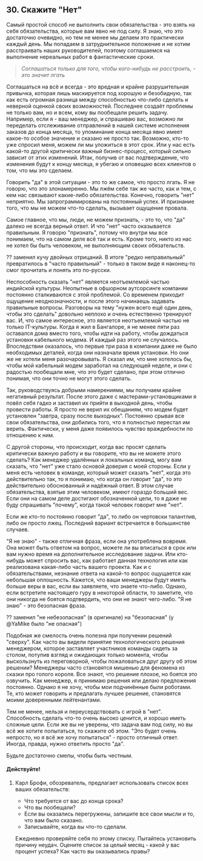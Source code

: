 ## 30. Скажите "Нет"

Самый простой способ не выполнить свои обязательства - это взять на себя
обязательства, которые вам явно не под силу. Я знаю, что это достаточно
очевидно, но тем не менее мы делаем это практически каждый день. Мы попадаем
в затруднительное положение и не хотим расстраивать наших руководителей, поэтому
соглашаемся на выполнение нереальных работ в фантастические сроки.

> *Соглашаться только для того, чтобы кого-нибудь не расстроить, - это значит лгать*

Соглашаться на всё и всегда - это вредная и крайне разрушительная привычка,
которая лишь маскируется под хорошую и безобидную, так как есть огромная
разница между способностью что-либо сделать и неверной оценкой своих
возможностей. Последнее создаёт проблемы не только вам, но и всем,
кому вы пообещали решить задачу. Например, если я - ваш менеджер, и
спрашиваю вас, возможно ли переделать отслеживание отправлений в нашей
системе исполнения заказов до конца месяца, то упоминание конца месяца
явно имеет какое-то особое значение и сказано не просто так. Возможно,
кто-то уже спросил меня, можем ли мы уложиться в этот срок. Или у нас
есть какой-то другой критически важный бизнес-процесс, который сильно
зависит от этих изменений. Итак, получив от вас подтверждение, что изменения
будут к концу месяца, я убегаю и оповещаю всех клиентов о том, что мы
это сделаем.

Говорить "да" в этой ситуации - это то же самое, что просто лгать. Я не
говорю, что это злонамеренно. Мы лжём себе так же часто, как и тем,
с кем нас связывают какие-либо обязательства. Конечно, говорить "нет"
неприятно. Мы запрограммированы на постоянный успех. И признание того,
что мы не можем что-то сделать, вызывает ощущение провала.

Самое главное, что мы, люди, не можем признать, - это то, что "да" далеко
не всегда верный ответ. И что "нет" часто оказывается правильным. Я говорю
"признать", потому что внутри мы все понимаем, что на самом деле
всё так и есть. Кроме того, никто из нас не хотел бы быть человеком,
не выполняющим своих обязательств.

?? заменил кучу двойных отрицаний. В итоге "редко неправильный" превратилось
    в "часто правильный" - только в таком виде я наконец-то смог прочитать и понять
    это по-русски.

Неспособность сказать "нет" является неотъемлемой частью индийской
культуры. Неопытные в офшорном аутсорсинге компании постоянно сталкиваются
с этой проблемой. Со временем приходит ощущение неоднозначности, и 
после этого начинаешь задавать правильные вопросы. Разговоры
на тему "нужен всего ещё один день, чтобы это сделать" довольно 
неплохо и очень естественно тренируют вас. И, что самое интересное,
это является неотъемлемой частью не только IT-культуры. Когда я жил в
Бангалоре, я не менее пяти раз оставался дома вместо того, чтобы идти на работу,
чтобы дождаться установки кабельного
модема. И каждый раз этого не случалось. Впоследствии оказалось, что
первые три раза в компании даже не было необходимых деталей,
когда они назначали время установки. Но они же не хотели меня разочаровывать.
Я сказал им, что мне хотелось бы, чтобы мой кабельный модем заработал на
следующей неделе, и они с радостью пообещали мне, что это будет сделано,
при этом отлично понимая, что они точно не могут этого сделать.

Так, руководствуясь добрыми намерениями, мы получаем крайне негативный
результат. После этого даже с мастерами-установщиками я повёл себя гадко
и заставил их прийти в выходной день, чтобы провести работы. Я просто
не верил их обещаниям, что модем будет установлен "завтра, сразу после
выходных". Постоянно срывая все свои обязательства, они добились того,
что я полностью перестал им верить. Фактически, у меня даже появилось
чувство враждебности по отношению к ним.

С другой стороны, что происходит, когда вас просят сделать критически
важную работу и вы говорите, что вы не можете этого сделать? Как менеджер
удалённых и локальных команд, могу вам сказать, что "нет" уже стало основой
доверия с моей стороны. Если у меня есть человек в команде, который может
сказать "нет", когда это действительно так, то я понимаю, что когда он
говорит "да", то это действительно обоснованный и надёжный ответ. В этом случае
обязательства, взятые этим человеком, имеют гораздо больший вес. Если они
на самом деле достигают обозначенной цели, то я даже не буду спрашивать
"почему", когда такой человек говорит мне "нет".

Если же кто-то постоянно говорит "да", то либо он чертовски талантлив,
либо он просто лжец. Последний вариант встречается в большинстве случаев.

"Я не знаю" - также отличная фраза, если она употреблена вовремя. Она может быть
ответом на вопрос, можете ли вы вписаться в срок или вам нужно время на
дополнительное исследование задачи. Или кто-нибудь может спросить вас, как
работает данная технология или как реализована какая-либо часть вашего проекта.
Как и с обязательствами, незнание ответа на какой-то вопрос ощущается как
небольшая оплошность. Кажется, что ваши менеджеры будут иметь больше веры в 
вас, если вы заявляете, что знаете что-либо. Однако, если встретите настоящего
гуру в некоторой области, то заметите, что они никогда не боятся подтвердить,
что они не знают чего-либо. "Я не знаю" - это безопасная фраза.

?? заменил "не небезопасная" (в оригинале) на "безопасная" (у @YaMike было "не опасная")

Подобная же смелость очень полезна при получении решений "сверху". Как часто вы
видели принятие технологического решения менеджером, которое заставляет
участников команды сидеть за столом, потупив взгляд и ожидающих только момента,
чтобы выскользнуть из переговорной, чтобы пожаловаться друг другу об этом
решении? Менеджеры часто становятся мишенью для феномена из сказки про голого
короля.  Все знают, что решение плохое, но боятся это озвучить. Как менеджер, я
принимаю решения или делаю предложения постоянно. Однако я не хочу, чтобы мои
подчинённые были роботами. Те, кто может говорить и предлагать лучшее решение,
становятся моими доверенными лейтенантами.

Тем не менее, нельзя и переусердствовать с игрой в "нет". Способность сделать
что-то очень высоко ценится, и хорошо иметь сложные цели. Если же вы не уверены,
что задача вам под силу, но вы всё же хотите попытаться, то скажите об этом. "Это
будет очень непросто, но я всё же хочу попытаться" - просто отличный ответ.
Иногда, правда, нужно ответить просто "да".

Будьте достаточно смелы, чтобы быть честным.

#### Действуйте!

1.  Карл Брофи, обозреватель, предлагает использовать список всех ваших
    обязательств:

    * Что требуется от вас до конца срока?
    * Что вы пообещали?
    * Если вы оказались перегружены, запишите все свои мысли и то, что вам было сказано.
    * Записывайте, когда вы что-то сделали.

    Ежедневно проверяйте себя по этому списку. Пытайтесь установить причину
    неудач. Оцените список за целый месяц - какой у вас процент успеха? Как
    часто вы оказывались правы?

